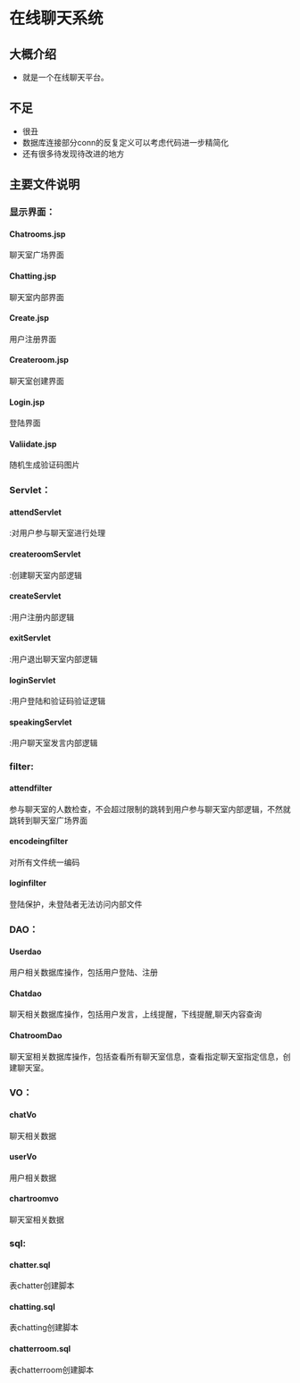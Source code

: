 # 在线聊天系统

## 大概介绍

- 就是一个在线聊天平台。

## 不足

- 很丑
- 数据库连接部分conn的反复定义可以考虑代码进一步精简化
- 还有很多待发现待改进的地方

## 主要文件说明

### 显示界面：

#### Chatrooms.jsp

聊天室广场界面

#### Chatting.jsp

聊天室内部界面

#### Create.jsp

用户注册界面

#### Createroom.jsp

聊天室创建界面

#### Login.jsp

登陆界面

#### Valiidate.jsp

随机生成验证码图片

 

### Servlet：

#### attendServlet

:对用户参与聊天室进行处理

#### createroomServlet

:创建聊天室内部逻辑

#### createServlet

:用户注册内部逻辑

#### exitServlet

:用户退出聊天室内部逻辑

#### loginServlet

:用户登陆和验证码验证逻辑

#### speakingServlet

:用户聊天室发言内部逻辑

 

### filter:

#### attendfilter

参与聊天室的人数检查，不会超过限制的跳转到用户参与聊天室内部逻辑，不然就跳转到聊天室广场界面

#### encodeingfilter

对所有文件统一编码

#### loginfilter

登陆保护，未登陆者无法访问内部文件

 

### DAO：

#### Userdao

用户相关数据库操作，包括用户登陆、注册

#### Chatdao

聊天相关数据库操作，包括用户发言，上线提醒，下线提醒,聊天内容查询

#### ChatroomDao

聊天室相关数据库操作，包括查看所有聊天室信息，查看指定聊天室指定信息，创建聊天室。

### VO：

#### chatVo

聊天相关数据

#### userVo

用户相关数据

#### chartroomvo

聊天室相关数据

 

### sql:

#### chatter.sql

表chatter创建脚本

#### chatting.sql

表chatting创建脚本

#### chatterroom.sql

表chatterroom创建脚本